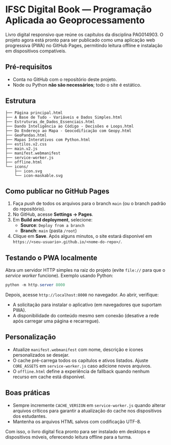 # IFSC Digital Book — Programação Aplicada ao Geoprocessamento

Livro digital responsivo que reúne os capítulos da disciplina PAG014903. O projeto agora está pronto para ser publicado como uma aplicação web progressiva (PWA) no GitHub Pages, permitindo leitura offline e instalação em dispositivos compatíveis.

## Pré-requisitos

- Conta no GitHub com o repositório deste projeto.
- Node ou Python **não são necessários**; todo o site é estático.

## Estrutura

```
├── Página principal.html
├── A Base de Tudo - Variáveis e Dados Simples.html
├── Estruturas_de_Dados_Essenciais.html
├── Dando Inteligência ao Código - Decisões e Loops.html
├── Do Endereço ao Mapa - Geocodificação com Geopy.html
├── GeoPandas.html
├── Mapas Interativos com Python.html
├── estilos.v2.css
├── main.v2.js
├── manifest.webmanifest
├── service-worker.js
├── offline.html
└── icons/
    ├── icon.svg
    └── icon-maskable.svg
```

## Como publicar no GitHub Pages

1. Faça *push* de todos os arquivos para o branch `main` (ou o branch padrão do repositório).
2. No GitHub, acesse **Settings → Pages**.
3. Em **Build and deployment**, selecione:
   - **Source**: `Deploy from a branch`
   - **Branch**: `main` (pasta `/root`)
4. Clique em **Save**. Após alguns minutos, o site estará disponível em `https://<seu-usuario>.github.io/<nome-do-repo>/`.

## Testando o PWA localmente

Abra um servidor HTTP simples na raiz do projeto (evite `file://` para que o *service worker* funcione). Exemplo usando Python:

```powershell
python -m http.server 8000
```

Depois, acesse `http://localhost:8000` no navegador. Ao abrir, verifique:

- A solicitação para instalar o aplicativo (em navegadores que suportam PWA).
- A disponibilidade do conteúdo mesmo sem conexão (desative a rede após carregar uma página e recarregue).

## Personalização

- Atualize `manifest.webmanifest` com nome, descrição e ícones personalizados se desejar.
- O cache pré-carrega todos os capítulos e ativos listados. Ajuste `CORE_ASSETS` em `service-worker.js` caso adicione novos arquivos.
- O `offline.html` define a experiência de fallback quando nenhum recurso em cache está disponível.

## Boas práticas

- Sempre incremente `CACHE_VERSION` em `service-worker.js` quando alterar arquivos críticos para garantir a atualização do cache nos dispositivos dos estudantes.
- Mantenha os arquivos HTML salvos com codificação UTF-8.

Com isso, o livro digital fica pronto para ser instalado em desktops e dispositivos móveis, oferecendo leitura offline para a turma.
